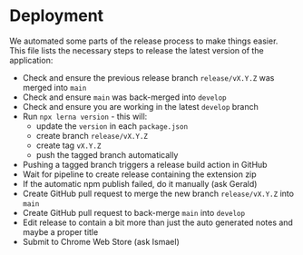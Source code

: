 # Deployment

We automated some parts of the release process to make things easier. This file lists the necessary steps to release the latest version of the application:

- Check and ensure the previous release branch `release/vX.Y.Z` was merged into `main`
- Check and ensure `main` was back-merged into `develop`
- Check and ensure you are working in the latest `develop` branch
- Run `npx lerna version` - this will:
  - update the `version` in each `package.json`
  - create branch `release/vX.Y.Z`
  - create tag `vX.Y.Z`
  - push the tagged branch automatically
- Pushing a tagged branch triggers a release build action in GitHub
- Wait for pipeline to create release containing the extension zip
- If the automatic npm publish failed, do it manually (ask Gerald)
- Create GitHub pull request to merge the new branch `release/vX.Y.Z` into `main`
- Create GitHub pull request to back-merge `main` into `develop`
- Edit release to contain a bit more than just the auto generated notes and maybe a proper title
- Submit to Chrome Web Store (ask Ismael)
